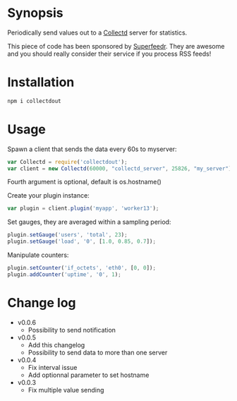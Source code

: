 # Synopsis

Periodically send values out to a [Collectd](http://collectd.org/) server for statistics.

This piece of code has been sponsored by [Superfeedr](http://superfeedr.com/). They are awesome and you should really consider their service if you process RSS feeds!

# Installation

```javascript
npm i collectdout
```

# Usage

Spawn a client that sends the data every 60s to myserver:
```javascript
var Collectd = require('collectdout');
var client = new Collectd(60000, "collectd_server", 25826, "my_server");
```
Fourth argument is optional, default is os.hostname()

Create your plugin instance:
```javascript
var plugin = client.plugin('myapp', 'worker13');
```

Set gauges, they are averaged within a sampling period:
```javascript
plugin.setGauge('users', 'total', 23);
plugin.setGauge('load', '0', [1.0, 0.85, 0.7]);
```

Manipulate counters:
```javascript
plugin.setCounter('if_octets', 'eth0', [0, 0]);
plugin.addCounter('uptime', '0', 1);
```

# Change log
- v0.0.6
  * Possibility to send notification
- v0.0.5
  * Add this changelog
  * Possibility to send data to more than one server
- v0.0.4
  * Fix interval issue
  * Add optionnal parameter to set hostname
- v0.0.3
  * Fix multiple value sending
